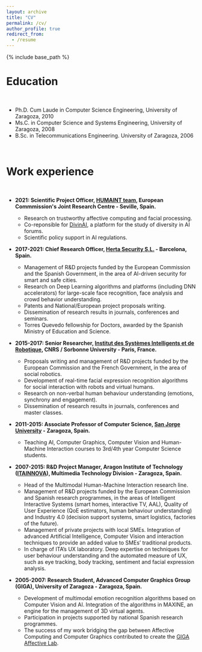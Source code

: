 ```yaml
---
layout: archive
title: "CV"
permalink: /cv/
author_profile: true
redirect_from:
  - /resume
---
```


{% include base_path %}

Education
======
<br>

* Ph.D. Cum Laude in Computer Science Engineering, University of Zaragoza, 2010
* Ms.C. in Computer Science and Systems Engineering, University of Zaragoza, 2008
* B.Sc. in Telecommunications Engineering. University of Zaragoza, 2006

<br>
  
Work experience
======

<br>

* <b>2021: Scientific Project Officer, [HUMAINT team](https://ec.europa.eu/jrc/communities/en/community/humaint), European Commmission's Joint Research Centre - Seville, Spain.</b>
  * Research on trustworthy affective computing and facial processing.
  * Co-reponsible for [DivinAI](https://divinai.org/), a platform for the study of diversity in AI forums.
  * Scientific policy support in AI regulations.

* <b>2017-2021: Chief Research Officer, [Herta Security S.L.](https://hertasecurity.com/) - Barcelona, Spain.</b>
  * Management of R&D projects funded by the European Commission and the Spanish Government, in the area of AI-driven security for smart and safe cities. 
  * Research on Deep Learning algorithms and platforms (including DNN accelerators) for large-scale face recognition, face analysis and crowd behavior understanding.
  * Patents and National/European project proposals writing. 
  * Dissemination of research results in journals, conferences and seminars.
  * Torres Quevedo fellowship for Doctors, awarded by the Spanish Ministry of Education and Science. 

* <b>2015-2017: Senior Researcher, [Institut des Systèmes Intelligents et de Robotique](https://www.isir.upmc.fr/), CNRS / Sorbonne University - Paris, France.</b>
  * Proposals writing and management of R&D projects funded by the European Commission and the French Government, in the area of social robotics.
  * Development of real-time facial expression recognition algorithms for social interaction with robots and virtual humans. 
  * Research on non-verbal human behaviour understanding (emotions, synchrony and engagement).
  * Dissemination of research results in journals, conferences and master classes.

* <b>2011-2015: Associate Professor of Computer Science, [San Jorge University](https://www.usj.es/estudios/grados/doble-titulacion-ingenieria-informatica-diseno-desarrollo-videojuegos) - Zaragoza, Spain.</b>
  * Teaching AI, Computer Graphics, Computer Vision and Human-Machine Interaction courses to 3rd/4th year Computer Science students.

* <b>2007-2015: R&D Project Manager, Aragon Institute of Technology ([ITAINNOVA](https://www.itainnova.es/es/investigacion-innovacion)), Multimedia Technology Division - Zaragoza, Spain.</b>
  * Head of the Multimodal Human-Machine Interaction research line. 
  * Management of R&D projects funded by the European Commission and Spanish research programmes, in the areas of Intelligent Interactive Systems (smart homes, interactive TV, AAL), Quality of User Experience (QoE estimators, human behaviour understanding) and Industry 4.0 (decision support systems, smart logistics, factories of the future).
  * Management of private projects with local SMEs. Integration of advanced Artificial Intelligence, Computer Vision and interaction techniques to provide an added value to SMEs’ traditional products.
  * In charge of ITA’s UX laboratory. Deep expertise on techniques for user behaviour understanding and the automated measure of UX, such as eye tracking, body tracking, sentiment and facial expression analysis.

* <b>2005-2007: Research Student, Advanced Computer Graphics Group (GIGA), University of Zaragoza - Zaragoza, Spain.</b>
  * Development of multimodal emotion recognition algorithms based on Computer Vision and AI. Integration of the algorithms in MAXINE, an engine for the management of 3D virtual agents.
  * Participation in projects supported by national Spanish research programmes.
  * The success of my work bridging the gap between Affective Computing and Computer Graphics contributed to create the [GIGA Affective Lab](http://giga.cps.unizar.es/affectivelab/).
 
